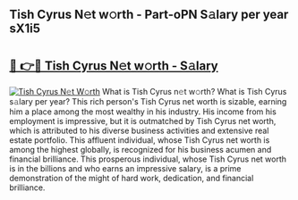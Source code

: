 ## Tish Cyrus N𝚎t w𝚘rth - Part-oPN S𝚊lary per year sX1i5

# <h2><a href="http://gc3lxj.nevu.top/?p=Tish+Cyrus">🔗 👉🔴 Tish Cyrus N𝚎t w𝚘rth - S𝚊lary</a></h2>

[![Tish Cyrus N𝚎t W𝚘rth](https://i.imgur.com/Oavwk0R.jpeg)](http://gc3lxj.nevu.top/?p=Tish+Cyrus)
What is Tish Cyrus n𝚎t w𝚘rth? What is Tish Cyrus s𝚊lary per year?
This rich person's Tish Cyrus net worth is sizable, earning him a place among the most wealthy in his industry. His income from his employment is impressive, but it is outmatched by Tish Cyrus net worth, which is attributed to his diverse business activities and extensive real estate portfolio. This affluent individual, whose Tish Cyrus net worth is among the highest globally, is recognized for his business acumen and financial brilliance. This prosperous individual, whose Tish Cyrus net worth is in the billions and who earns an impressive salary, is a prime demonstration of the might of hard work, dedication, and financial brilliance.
